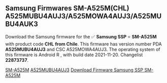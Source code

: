 <h2>Samsung Firmwares SM-A525M(CHL) A525MUBU4AUJ3/A525MOWA4AUJ3/A525MUBU4AUK3</h2>
Download the Samsung firmware for the ✅ <strong>Samsung SSP </strong> ⭐ <strong>SM-A525M</strong> with product code <strong>CHL</strong> <strong> from Chile</strong>. This firmware has version number PDA <strong>A525MUBU4AUJ3</strong> and CSC A525MOWA4AUJ3. The operating system of this firmware is Android R , with build date 2021-11-20. Changelist <strong>22873737</strong>.


[SM-A525M](https://samfirm.shop/samsung/model/SM-A525M)
[A525MUBU4AUJ3](https://samfirm.shop/samsung/pda/A525MUBU4AUJ3)
[Download Firmware Samsung SSP SM-A525M](https://samfirm.shop/samsung/firmware/476345)
